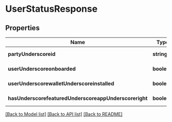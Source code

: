 # UserStatusResponse

## Properties
Name | Type | Description | Notes
------------ | ------------- | ------------- | -------------
**partyUnderscoreid** | **string** |  | [default to null]
**userUnderscoreonboarded** | **boolean** |  | [default to null]
**userUnderscorewalletUnderscoreinstalled** | **boolean** |  | [default to null]
**hasUnderscorefeaturedUnderscoreappUnderscoreright** | **boolean** |  | [default to null]

[[Back to Model list]](../README.md#documentation-for-models) [[Back to API list]](../README.md#documentation-for-api-endpoints) [[Back to README]](../README.md)


